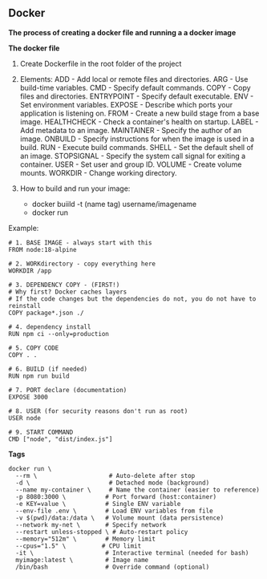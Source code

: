 <h2>Docker</h2>

**The process of creating a docker file and running a a docker image**

**The docker file**
1. Create Dockerfile in the root folder of the project
2. Elements:
    ADD	- Add local or remote files and directories.
    ARG	- Use build-time variables.
    CMD	- Specify default commands.
    COPY - Copy files and directories.
    ENTRYPOINT - Specify default executable.
    ENV - Set environment variables.
    EXPOSE - Describe which ports your application is listening on.
    FROM - Create a new build stage from a base image.
    HEALTHCHECK - Check a container's health on startup.
    LABEL - Add metadata to an image.
    MAINTAINER - Specify the author of an image.
    ONBUILD - Specify instructions for when the image is used in a build.
    RUN - Execute build commands.
    SHELL - Set the default shell of an image.
    STOPSIGNAL - Specify the system call signal for exiting a container.
    USER - Set user and group ID.
    VOLUME - Create volume mounts.
    WORKDIR - Change working directory.


    


3. How to build and run your image:
    - docker buiild -t (name tag) username/imagename
    - docker run 


Example: 
```
# 1. BASE IMAGE - always start with this
FROM node:18-alpine

# 2. WORKdirectory - copy everything here
WORKDIR /app

# 3. DEPENDENCY COPY - (FIRST!)
# Why first? Docker caches layers
# If the code changes but the dependencies do not, you do not have to reinstall
COPY package*.json ./

# 4. dependency install
RUN npm ci --only=production

# 5. COPY CODE
COPY . .

# 6. BUILD (if needed)
RUN npm run build

# 7. PORT declare (documentation)
EXPOSE 3000

# 8. USER (for security reasons don't run as root)
USER node

# 9. START COMMAND
CMD ["node", "dist/index.js"]
```

**Tags**
```
docker run \
  --rm \                    # Auto-delete after stop
  -d \                      # Detached mode (background)
  --name my-container \     # Name the container (easier to reference)
  -p 8080:3000 \           # Port forward (host:container)
  -e KEY=value \           # Single ENV variable
  --env-file .env \        # Load ENV variables from file
  -v $(pwd)/data:/data \   # Volume mount (data persistence)
  --network my-net \       # Specify network
  --restart unless-stopped \ # Auto-restart policy
  --memory="512m" \        # Memory limit
  --cpus="1.5" \          # CPU limit
  -it \                    # Interactive terminal (needed for bash)
  myimage:latest \         # Image name
  /bin/bash                # Override command (optional)
```


